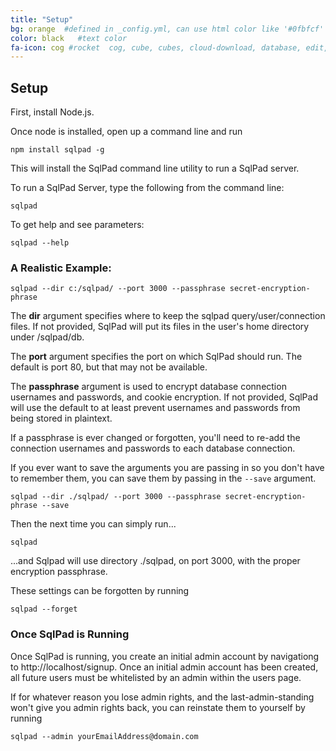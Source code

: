 ```yaml
---
title: "Setup"
bg: orange  #defined in _config.yml, can use html color like '#0fbfcf'
color: black   #text color
fa-icon: cog #rocket  cog, cube, cubes, cloud-download, database, edit, plug, power-off, wrench, toggle-down, arrow-cirlce-down
---
```


## Setup

First, install Node.js.

Once node is installed, open up a command line and run

`npm install sqlpad -g`

This will install the SqlPad command line utility to run a SqlPad server. 

To run a SqlPad Server, type the following from the command line:

`sqlpad`

To get help and see parameters:

`sqlpad --help`


### A Realistic Example:  

`sqlpad --dir c:/sqlpad/ --port 3000 --passphrase secret-encryption-phrase`

The **dir** argument specifies where to keep the sqlpad query/user/connection files. If not provided, SqlPad will put its files in the user's home directory under /sqlpad/db.

The **port** argument specifies the port on which SqlPad should run. The default is port 80, but that may not be available.

The **passphrase** argument is used to encrypt database connection usernames and passwords, and cookie encryption. If not provided, SqlPad will use the default to at least prevent usernames and passwords from being stored in plaintext. 

If a passphrase is ever changed or forgotten, you'll need to re-add the connection usernames and passwords to each database connection. 

If you ever want to save the arguments you are passing in so you don't have to remember them, you can save them by passing in the ```--save``` argument.

`sqlpad --dir ./sqlpad/ --port 3000 --passphrase secret-encryption-phrase --save`

Then the next time you can simply run...

`sqlpad` 

...and Sqlpad will use directory ./sqlpad, on port 3000, with the proper encryption passphrase.

These settings can be forgotten by running 

`sqlpad --forget`


### Once SqlPad is Running

Once SqlPad is running, you create an initial admin account by navigationg to http://localhost/signup. Once an initial admin account has been created, all future users must be whitelisted by an admin within the users page.

If for whatever reason you lose admin rights, and the last-admin-standing won't give you admin rights back, you can reinstate them to yourself by running

`sqlpad --admin yourEmailAddress@domain.com`